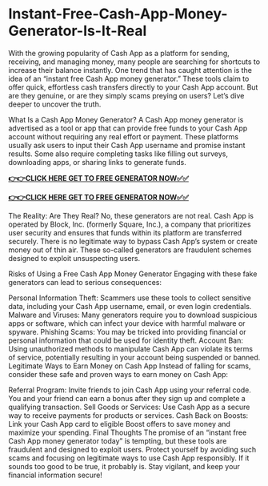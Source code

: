 # Instant-Free-Cash-App-Money-Generator-Is-It-Real

With the growing popularity of Cash App as a platform for sending, receiving, and managing money, many people are searching for shortcuts to increase their balance instantly. One trend that has caught attention is the idea of an “instant free Cash App money generator.” These tools claim to offer quick, effortless cash transfers directly to your Cash App account. But are they genuine, or are they simply scams preying on users? Let’s dive deeper to uncover the truth.

What Is a Cash App Money Generator?
A Cash App money generator is advertised as a tool or app that can provide free funds to your Cash App account without requiring any real effort or payment. These platforms usually ask users to input their Cash App username and promise instant results. Some also require completing tasks like filling out surveys, downloading apps, or sharing links to generate funds.

[**👉👉CLICK HERE GET TO FREE GENERATOR NOW✅✅**](https://free24.raj-solution.com/free-cash-app-gift-card/)

[**👉👉CLICK HERE GET TO FREE GENERATOR NOW✅✅**](https://free24.raj-solution.com/free-cash-app-gift-card/)

The Reality: Are They Real?
No, these generators are not real. Cash App is operated by Block, Inc. (formerly Square, Inc.), a company that prioritizes user security and ensures that funds within its platform are transferred securely. There is no legitimate way to bypass Cash App’s system or create money out of thin air. These so-called generators are fraudulent schemes designed to exploit unsuspecting users.

Risks of Using a Free Cash App Money Generator
Engaging with these fake generators can lead to serious consequences:

Personal Information Theft: Scammers use these tools to collect sensitive data, including your Cash App username, email, or even login credentials.
Malware and Viruses: Many generators require you to download suspicious apps or software, which can infect your device with harmful malware or spyware.
Phishing Scams: You may be tricked into providing financial or personal information that could be used for identity theft.
Account Ban: Using unauthorized methods to manipulate Cash App can violate its terms of service, potentially resulting in your account being suspended or banned.
Legitimate Ways to Earn Money on Cash App
Instead of falling for scams, consider these safe and proven ways to earn money on Cash App:

Referral Program: Invite friends to join Cash App using your referral code. You and your friend can earn a bonus after they sign up and complete a qualifying transaction.
Sell Goods or Services: Use Cash App as a secure way to receive payments for products or services.
Cash Back on Boosts: Link your Cash App card to eligible Boost offers to save money and maximize your spending.
Final Thoughts
The promise of an “instant free Cash App money generator today” is tempting, but these tools are fraudulent and designed to exploit users. Protect yourself by avoiding such scams and focusing on legitimate ways to use Cash App responsibly. If it sounds too good to be true, it probably is. Stay vigilant, and keep your financial information secure!
